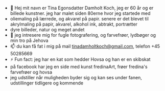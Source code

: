 - 👋 Hej mit navn er Tina Egonsdatter Damholt Koch, jeg er 60 år og er billede kunstner. jeg har malet siden 80erne hvor jeg startede med
- oliemaling på lærrede, og akvarel på papir. senere er det blevet til akrylmaling på papir, akvarel, alkohol ink, abtrakt, portrætter
- dyre billeder, natur og meget andet 
- 👀 jeg intresere mig for fugle fotografering, og farvefrøer, lydbøger og min tro på Jehova 
- 📫 du kan få fat i mig på mail tinadamholtkoch@gmail.com, telefon +45 50285669
- ⚡ Fun fact: jeg har en kat som hedder Hovsa og han er en skibskat
- på facebook har jeg en side med kunst fredinaArt, frøer fredina's farvefrøer og hovsa
- jeg udstiller når muligheden byder sig og kan ses under fanen, udstillinger tidligere og kommende 
